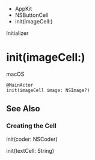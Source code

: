 

- AppKit
- NSButtonCell
-  init(imageCell:) 

Initializer

# init(imageCell:)

macOS

``` source
@MainActor
init(imageCell image: NSImage?)
```

## See Also

### Creating the Cell

init(coder: NSCoder)

init(textCell: String)


